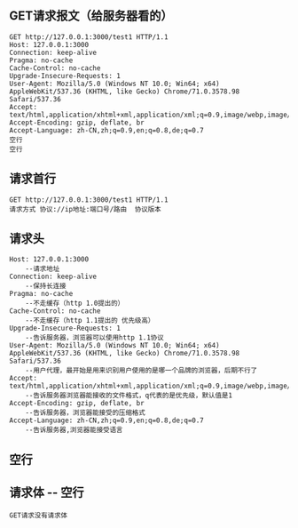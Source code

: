 ## GET请求报文（给服务器看的）
    GET http://127.0.0.1:3000/test1 HTTP/1.1
    Host: 127.0.0.1:3000
    Connection: keep-alive
    Pragma: no-cache
    Cache-Control: no-cache
    Upgrade-Insecure-Requests: 1
    User-Agent: Mozilla/5.0 (Windows NT 10.0; Win64; x64) AppleWebKit/537.36 (KHTML, like Gecko) Chrome/71.0.3578.98 Safari/537.36
    Accept: text/html,application/xhtml+xml,application/xml;q=0.9,image/webp,image/apng,*/*;q=0.8
    Accept-Encoding: gzip, deflate, br
    Accept-Language: zh-CN,zh;q=0.9,en;q=0.8,de;q=0.7
    空行
    空行

## 请求首行
    GET http://127.0.0.1:3000/test1 HTTP/1.1
    请求方式 协议://ip地址:端口号/路由  协议版本

## 请求头
    Host: 127.0.0.1:3000
        --请求地址
    Connection: keep-alive
        --保持长连接
    Pragma: no-cache
        --不走缓存（http 1.0提出的）
    Cache-Control: no-cache
        --不走缓存（http 1.1提出的 优先级高）
    Upgrade-Insecure-Requests: 1
        --告诉服务器，浏览器可以使用http 1.1协议
    User-Agent: Mozilla/5.0 (Windows NT 10.0; Win64; x64) AppleWebKit/537.36 (KHTML, like Gecko) Chrome/71.0.3578.98 Safari/537.36
        --用户代理，最开始是用来识别用户使用的是哪一个品牌的浏览器，后期不行了
    Accept: text/html,application/xhtml+xml,application/xml;q=0.9,image/webp,image/apng,*/*;q=0.8
        --告诉服务器浏览器能接收的文件格式，q代表的是优先级，默认值是1
    Accept-Encoding: gzip, deflate, br
        --告诉服务器，浏览器能接受的压缩格式
    Accept-Language: zh-CN,zh;q=0.9,en;q=0.8,de;q=0.7
        --告诉服务器,浏览器能接受语言
## 空行

## 请求体 -- 空行
    GET请求没有请求体